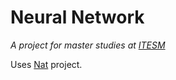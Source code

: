 Neural Network
==============
_A project for master studies at [ITESM](http://www.itesm.mx/wps/wcm/connect/ITESM/Tecnologico+de+Monterrey/English)_


Uses [Nat](https://github.com/fehu/HNat) project.
